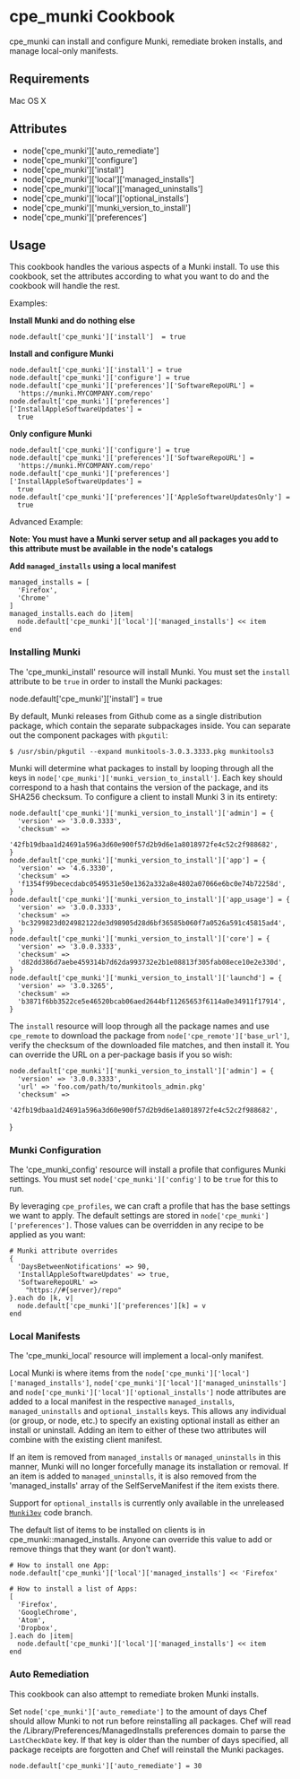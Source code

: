 cpe_munki Cookbook
==================
cpe_munki can install and configure Munki, remediate broken installs, and manage local-only manifests.

Requirements
------------
Mac OS X

Attributes
----------
* node['cpe_munki']['auto_remediate']
* node['cpe_munki']['configure']
* node['cpe_munki']['install']
* node['cpe_munki']['local']['managed_installs']
* node['cpe_munki']['local']['managed_uninstalls']
* node['cpe_munki']['local']['optional_installs']
* node['cpe_munki']['munki_version_to_install']
* node['cpe_munki']['preferences']

Usage
-----
This cookbook handles the various aspects of a Munki install. To use this cookbook,
set the attributes according to what you want to do and the cookbook will handle the rest.

Examples:

**Install Munki and do nothing else**

    node.default['cpe_munki']['install']  = true

**Install and configure Munki**

    node.default['cpe_munki']['install'] = true
    node.default['cpe_munki']['configure'] = true
    node.default['cpe_munki']['preferences']['SoftwareRepoURL'] =
      'https://munki.MYCOMPANY.com/repo'
    node.default['cpe_munki']['preferences']['InstallAppleSoftwareUpdates'] =
      true

**Only configure Munki**

    node.default['cpe_munki']['configure'] = true
    node.default['cpe_munki']['preferences']['SoftwareRepoURL'] =
      'https://munki.MYCOMPANY.com/repo'
    node.default['cpe_munki']['preferences']['InstallAppleSoftwareUpdates'] =
      true
    node.default['cpe_munki']['preferences']['AppleSoftwareUpdatesOnly'] =
      true

Advanced Example:

**Note: You must have a Munki server setup and all packages you add to this attribute
must be available in the node's catalogs**

**Add `managed_installs` using a local manifest**

    managed_installs = [
      'Firefox',
      'Chrome'
    ]
    managed_installs.each do |item|
      node.default['cpe_munki']['local']['managed_installs'] << item
    end

### Installing Munki
The 'cpe_munki_install' resource will install Munki. You must set the `install` attribute to be `true` in order to install the Munki packages:

  node.default['cpe_munki']['install'] = true

By default, Munki releases from Github come as a single distribution package, which contain the separate subpackages inside. You can separate out the component packages with `pkgutil`:

    $ /usr/sbin/pkgutil --expand munkitools-3.0.3.3333.pkg munkitools3

Munki will determine what packages to install by looping through all the keys in `node['cpe_munki']['munki_version_to_install']`. Each key should correspond to a hash that contains the version of the package, and its SHA256 checksum. To configure a client to install Munki 3 in its entirety:

    node.default['cpe_munki']['munki_version_to_install']['admin'] = {
      'version' => '3.0.0.3333',
      'checksum' =>
        '42fb19dbaa1d24691a596a3d60e900f57d2b9d6e1a8018972fe4c52c2f988682',
    }
    node.default['cpe_munki']['munki_version_to_install']['app'] = {
      'version' => '4.6.3330',
      'checksum' =>
      'f1354f99bececdabc0549531e50e1362a332a8e4802a07066e6bc0e74b72258d',
    }
    node.default['cpe_munki']['munki_version_to_install']['app_usage'] = {
      'version' => '3.0.0.3333',
      'checksum' =>
      'bc3299823d024982122de3d98905d28d6bf36585b060f7a0526a591c45815ad4',
    }
    node.default['cpe_munki']['munki_version_to_install']['core'] = {
      'version' => '3.0.0.3333',
      'checksum' =>
      'd82dd386d7aebe459314b7d62da993732e2b1e08813f305fab08ece10e2e330d',
    }
    node.default['cpe_munki']['munki_version_to_install']['launchd'] = {
      'version' => '3.0.3265',
      'checksum' =>
      'b3871f6bb3522ce5e46520bcab06aed2644bf11265653f6114a0e34911f17914',
    }

The `install` resource will loop through all the package names and use `cpe_remote` to download the package from `node['cpe_remote']['base_url']`, verify the checksum of the downloaded file matches, and then install it. You can override the URL on a per-package basis if you so wish:

    node.default['cpe_munki']['munki_version_to_install']['admin'] = {
      'version' => '3.0.0.3333',
      'url' => 'foo.com/path/to/munkitools_admin.pkg'
      'checksum' =>
        '42fb19dbaa1d24691a596a3d60e900f57d2b9d6e1a8018972fe4c52c2f988682',
}


### Munki Configuration
The 'cpe_munki_config' resource will install a profile that configures Munki settings. You must set `node['cpe_munki']['config']` to be `true` for this to run.

By leveraging `cpe_profiles`, we can craft a profile that has the base settings we want to apply. The default settings are stored in `node['cpe_munki']['preferences']`. Those values can be overridden in any recipe to be applied as you want:

    # Munki attribute overrides
    {
      'DaysBetweenNotifications' => 90,
      'InstallAppleSoftwareUpdates' => true,
      'SoftwareRepoURL' =>
        "https://#{server}/repo"
    }.each do |k, v|
      node.default['cpe_munki']['preferences'][k] = v
    end

### Local Manifests
The 'cpe_munki_local' resource will implement a local-only manifest.

Local Munki is where items from the `node['cpe_munki']['local']['managed_installs']`, `node['cpe_munki']['local']['managed_uninstalls']` and `node['cpe_munki']['local']['optional_installs']` node attributes are added to a local manifest in the respective `managed_installs`, `managed_uninstalls` and `optional_installs` keys.  This allows any individual (or group, or node, etc.) to specify an existing optional install as either an install or uninstall.  Adding an item to either of these two attributes will combine with the existing client manifest.

If an item is removed from `managed_installs` or `managed_uninstalls` in this manner, Munki will no longer forcefully manage its installation or removal. If an item is added to `managed_uninstalls`, it is also removed from the 'managed_installs' array of the SelfServeManifest if the item exists there.

Support for `optional_installs` is currently only available in the unreleased [`Munki3ev`](https://github.com/munki/munki/tree/Munki3dev) code branch.

The default list of items to be installed on clients is in cpe_munki::managed_installs. Anyone can override this value to add or remove things that they want (or don't want).


    # How to install one App:
    node.default['cpe_munki']['local']['managed_installs'] << 'Firefox'

    # How to install a list of Apps:
    [
      'Firefox',
      'GoogleChrome',
      'Atom',
      'Dropbox',
    ].each do |item|
      node.default['cpe_munki']['local']['managed_installs'] << item
    end


### Auto Remediation
This cookbook can also attempt to remediate broken Munki installs.

Set `node['cpe_munki']['auto_remediate']` to the amount of days Chef should allow Munki to not run before reinstalling all packages. Chef will read the /Library/Preferences/ManagedInstalls preferences domain to parse the `LastCheckDate` key. If that key is older than the number of days specified, all package receipts are forgotten and Chef will reinstall the Munki packages.

    node.default['cpe_munki']['auto_remediate'] = 30
